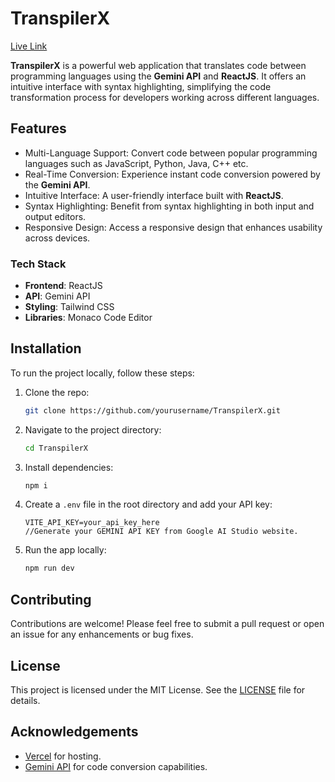 # TranspilerX

[Live Link](https://transpiler-x.vercel.app/)

**TranspilerX** is a powerful web application that translates code between programming languages using the **Gemini API** and **ReactJS**. It offers an intuitive interface with syntax highlighting, simplifying the code transformation process for developers working across different languages.

## Features

- Multi-Language Support: Convert code between popular programming languages such as JavaScript, Python, Java, C++ etc.
- Real-Time Conversion: Experience instant code conversion powered by the **Gemini API**.
- Intuitive Interface: A user-friendly interface built with **ReactJS**.
- Syntax Highlighting: Benefit from syntax highlighting in both input and output editors.
- Responsive Design: Access a responsive design that enhances usability across devices.

### Tech Stack

- **Frontend**: ReactJS
- **API**: Gemini API
- **Styling**: Tailwind CSS
- **Libraries**: Monaco Code Editor


## Installation

To run the project locally, follow these steps:

1. Clone the repo:
   ```bash
   git clone https://github.com/yourusername/TranspilerX.git
   ```
2. Navigate to the project directory:
   ```bash
   cd TranspilerX
   ```
3. Install dependencies:
   ```bash
   npm i
   ```
4. Create a `.env` file in the root directory and add your API key:
   ```env
   VITE_API_KEY=your_api_key_here
   //Generate your GEMINI API KEY from Google AI Studio website.
   ```
   
5. Run the app locally:
   ```bash
   npm run dev
   ```


## Contributing
Contributions are welcome! Please feel free to submit a pull request or open an issue for any enhancements or bug fixes.

## License
This project is licensed under the MIT License. See the [LICENSE](LICENSE) file for details.

## Acknowledgements
- [Vercel](https://vercel.com) for hosting.
- [Gemini API](https://aistudio.google.com/app/prompts/new_chat) for code conversion capabilities.
